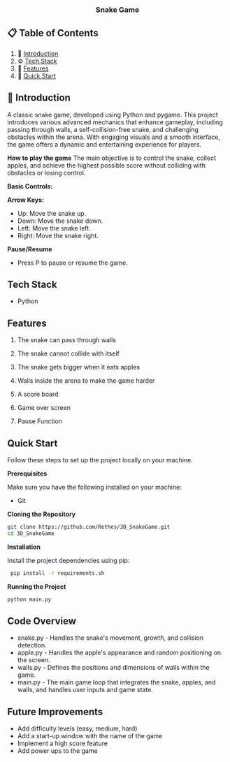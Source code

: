 

  <h3 align="center">Snake Game</h3>


## 📋 <a name="table">Table of Contents</a>

1. 🤖 [Introduction](#introduction)
2. ⚙️ [Tech Stack](#tech-stack)
3. 🔋 [Features](#features)
4. 🤸 [Quick Start](#quick-start)

## <a name="introduction">🤖 Introduction</a>

A classic snake game, developed using Python and pygame. This project introduces various advanced mechanics that enhance gameplay, including passing through walls, a self-collision-free snake, and challenging obstacles within the arena. With engaging visuals and a smooth interface, the game offers a dynamic and entertaining experience for players.

**How to play the game**
The main objective is to control the snake, collect apples, and achieve the highest possible score without colliding with obstacles or losing control.

**Basic Controls:**

**Arrow Keys:**
- Up: Move the snake up.
- Down: Move the snake down.
- Left: Move the snake left.
- Right: Move the snake right.

**Pause/Resume**
- Press P to pause or resume the game.


## <a name="tech-stack">Tech Stack</a>

- Python

## <a name="features"> Features</a>

1. The snake can pass through walls 

2. The snake cannot collide with itself 

3. The snake gets bigger when it eats apples

4. Walls inside the arena to make the game harder

5. A score board

6. Game over screen

7. Pause Function


## <a name="quick-start">Quick Start</a>

Follow these steps to set up the project locally on your machine.

**Prerequisites**

Make sure you have the following installed on your machine:

- Git 

**Cloning the Repository**

```bash
git clone https://github.com/Rethes/3D_SnakeGame.git
cd 3D_SnakeGame
```

**Installation**

Install the project dependencies using pip:

```bash
 pip install -r requirements.sh
```

**Running the Project**

```bash
python main.py
```
## <a name="Code Overview"> Code Overview</a>
- snake.py - Handles the snake's movement, growth, and collision detection.
- apple.py - Handles the apple's appearance and random positioning on the screen.
- walls.py - Defines the positions and dimensions of walls within the game.
- main.py - The main game loop that integrates the snake, apples, and walls, and handles user inputs and game state.

## <a name="Future Improvements"> Future Improvements</a> 
- Add difficulty levels (easy, medium, hard)
- Add a start-up window with the name of the game
- Implement a high score feature
- Add power ups to the game 
